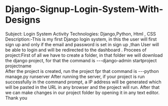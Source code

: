 # Django-Signup-Login-System-With-Designs
Subject: Login System Activity 
Technologies: Django,Python, Html , CSS 
Description:-This is my first Django login system, in this the user will first sign up and only if the email and password is set in sign up 
             ,than User will be able to login and will be redirected to the dashboard .
Procees of project:First of all we have to create a folder, in that folder we will download the django project, for that the command is 
                   ---django-admin startproject projectname  
                   After the project is created, run the project fpr that command is 
                   ---python manage.py runserver
                   After running the server, if your project is run successfully in the command prompt, a IP address will be generated which 
                   will be pasted in the URL in any browser and the project will run.
                   After that we can make changes in our project folder by opening it in any text editor.
Thank you
